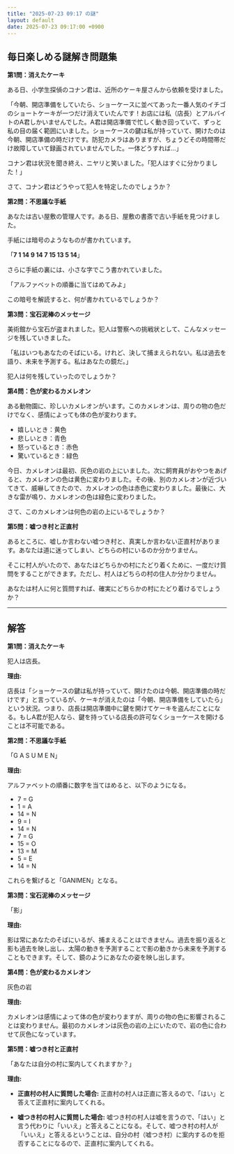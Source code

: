 ```yaml
---
title: "2025-07-23 09:17 の謎"
layout: default
date: 2025-07-23 09:17:00 +0900
---
```

## 毎日楽しめる謎解き問題集

**第1問：消えたケーキ**

ある日、小学生探偵のコナン君は、近所のケーキ屋さんから依頼を受けました。

「今朝、開店準備をしていたら、ショーケースに並べてあった一番人気のイチゴのショートケーキが一つだけ消えていたんです！お店には私（店長）とアルバイトのA君しかいませんでした。A君は開店準備で忙しく動き回っていて、ずっと私の目の届く範囲にいました。ショーケースの鍵は私が持っていて、開けたのは今朝、開店準備の時だけです。防犯カメラはありますが、ちょうどその時間帯だけ故障していて録画されていませんでした。一体どうすれば…」

コナン君は状況を聞き終え、ニヤリと笑いました。「犯人はすぐに分かりました！」

さて、コナン君はどうやって犯人を特定したのでしょうか？

**第2問：不思議な手紙**

あなたは古い屋敷の管理人です。ある日、屋敷の書斎で古い手紙を見つけました。

手紙には暗号のようなものが書かれています。

「**7 1 14 9 14 7 15 13 5 14**」

さらに手紙の裏には、小さな字でこう書かれていました。

「アルファベットの順番に当てはめてみよ」

この暗号を解読すると、何が書かれているでしょうか？

**第3問：宝石泥棒のメッセージ**

美術館から宝石が盗まれました。犯人は警察への挑戦状として、こんなメッセージを残していきました。

「私はいつもあなたのそばにいる。けれど、決して捕まえられない。私は過去を語り、未来を予測する。私はあなたの鏡だ。」

犯人は何を残していったのでしょうか？

**第4問：色が変わるカメレオン**

ある動物園に、珍しいカメレオンがいます。このカメレオンは、周りの物の色だけでなく、感情によっても体の色が変わります。

*   嬉しいとき：黄色
*   悲しいとき：青色
*   怒っているとき：赤色
*   驚いているとき：緑色

今日、カメレオンは最初、灰色の岩の上にいました。次に飼育員がおやつをあげると、カメレオンの色は黄色に変わりました。その後、別のカメレオンが近づいてきて、威嚇してきたので、カメレオンの色は赤色に変わりました。最後に、大きな雷が鳴り、カメレオンの色は緑色に変わりました。

さて、このカメレオンは何色の岩の上にいるでしょうか？

**第5問：嘘つき村と正直村**

あるところに、嘘しか言わない嘘つき村と、真実しか言わない正直村があります。あなたは道に迷ってしまい、どちらの村にいるのか分かりません。

そこに村人がいたので、あなたはどちらかの村にたどり着くために、一度だけ質問をすることができます。ただし、村人はどちらの村の住人か分かりません。

あなたは村人に何と質問すれば、確実にどちらかの村にたどり着けるでしょうか？

---

## 解答

**第1問：消えたケーキ**

犯人は店長。

**理由:**

店長は「ショーケースの鍵は私が持っていて、開けたのは今朝、開店準備の時だけです」と言っているが、ケーキが消えたのは「今朝、開店準備をしていたら」という状況。つまり、店長は開店準備中に鍵を開けてケーキを盗んだことになる。もしA君が犯人なら、鍵を持っている店長の許可なくショーケースを開けることは不可能である。

**第2問：不思議な手紙**

「G A S U M E N」

**理由:**

アルファベットの順番に数字を当てはめると、以下のようになる。

*   7 = G
*   1 = A
*   14 = N
*   9 = I
*   14 = N
*   7 = G
*   15 = O
*   13 = M
*   5 = E
*   14 = N

これらを繋げると「GANIMEN」となる。

**第3問：宝石泥棒のメッセージ**

「影」

**理由:**

影は常にあなたのそばにいるが、捕まえることはできません。過去を振り返ると影も過去を映し出し、太陽の動きを予測することで影の動きから未来を予測することもできます。そして、鏡のようにあなたの姿を映し出します。

**第4問：色が変わるカメレオン**

灰色の岩

**理由:**

カメレオンは感情によって体の色が変わりますが、周りの物の色に影響されることは変わりません。最初のカメレオンは灰色の岩の上にいたので、岩の色に合わせて灰色になっています。

**第5問：嘘つき村と正直村**

「あなたは自分の村に案内してくれますか？」

**理由:**

*   **正直村の村人に質問した場合:** 正直村の村人は正直に答えるので、「はい」と答えて正直村に案内してくれる。

*   **嘘つき村の村人に質問した場合:** 嘘つき村の村人は嘘を言うので、「はい」と言う代わりに「いいえ」と答えることになる。そして、嘘つき村の村人が「いいえ」と答えるということは、自分の村（嘘つき村）に案内するのを拒否することになるので、正直村に案内してくれる。
